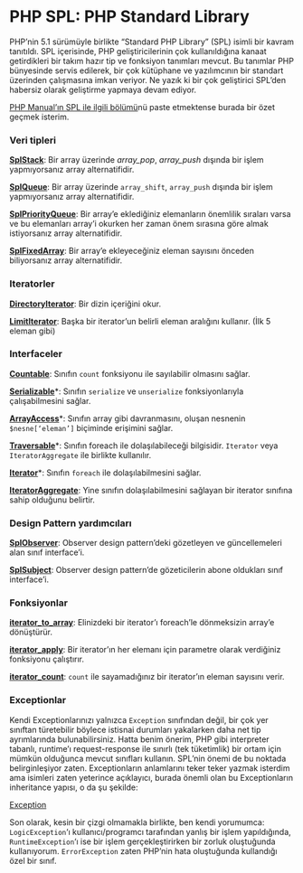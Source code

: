 # PHP SPL: PHP Standard Library

PHP’nin 5.1 sürümüyle birlikte “Standard PHP Library” (SPL) isimli bir kavram
tanıtıldı. SPL içerisinde, PHP geliştiricilerinin çok kullanıldığına kanaat
getirdikleri bir takım hazır tip ve fonksiyon tanımları mevcut. Bu tanımlar PHP
bünyesinde servis edilerek, bir çok kütüphane ve yazılımcının bir standart
üzerinden çalışmasına imkan veriyor. Ne yazık ki bir çok geliştirici SPL’den
habersiz olarak geliştirme yapmaya devam ediyor.

[PHP Manual’ın SPL ile ilgili bölümü](http://tr.php.net/spl)nü paste etmektense
burada bir özet geçmek isterim.

### Veri tipleri

[**SplStack**](http://tr.php.net/manual/en/class.splstack.php): Bir array
üzerinde _array\_pop_, _array\_push_ dışında bir işlem yapmıyorsanız array
alternatifidir.

[**SplQueue**](http://tr.php.net/manual/en/class.splqueue.php): Bir array
üzerinde `array_shift`, `array_push` dışında bir işlem yapmıyorsanız array
alternatifidir.

[**SplPriorityQueue**](http://tr.php.net/manual/en/class.splpriorityqueue.php):
Bir array’e eklediğiniz elemanların önemlilik sıraları varsa ve bu elemanları
array’i okurken her zaman önem sırasına göre almak istiyorsanız array
alternatifidir.

[**SplFixedArray**](http://tr.php.net/manual/en/class.splfixedarray.php): Bir
array’e ekleyeceğiniz eleman sayısını önceden biliyorsanız array alternatifidir.

### Iteratorler

[**DirectoryIterator**](http://tr.php.net/manual/en/class.directoryiterator.php):
Bir dizin içeriğini okur.

[**LimitIterator**](http://tr.php.net/manual/en/class.limititerator.php): Başka
bir iterator’un belirli eleman aralığını kullanır. (İlk 5 eleman gibi)

### Interfaceler

[**Countable**](http://tr.php.net/manual/en/class.countable.php): Sınıfın
`count` fonksiyonu ile sayılabilir olmasını sağlar.

[**Serializable**](http://tr.php.net/manual/en/class.serializable.php)\*:
Sınıfın `serialize` ve `unserialize` fonksiyonlarıyla çalışabilmesini sağlar.

[**ArrayAccess**](http://tr.php.net/manual/en/class.arrayaccess.php)\*: Sınıfın
array gibi davranmasını, oluşan nesnenin `$nesne[‘eleman’]` biçiminde erişimini
sağlar.

[**Traversable**](http://tr.php.net/manual/en/class.traversable.php)\*: Sınıfın
foreach ile dolaşılabileceği bilgisidir. `Iterator` veya `IteratorAggregate` ile
birlikte kullanılır.

[**Iterator**](http://tr.php.net/manual/en/class.iterator.php)\*: Sınıfın
`foreach` ile dolaşılabilmesini sağlar.

[**IteratorAggregate**](http://tr.php.net/manual/en/class.iteratoraggregate.php):
Yine sınıfın dolaşılabilmesini sağlayan bir iterator sınıfına sahip olduğunu
belirtir.

### Design Pattern yardımcıları

[**SplObserver**](http://tr.php.net/manual/en/class.splobserver.php): Observer
design pattern’deki gözetleyen ve güncellemeleri alan sınıf interface’i.

[**SplSubject**](http://tr.php.net/manual/en/class.splsubject.php): Observer
design pattern’de gözeticilerin abone oldukları sınıf interface’i.

### Fonksiyonlar

[**iterator\_to\_array**](http://tr.php.net/manual/en/function.iterator-to-array.php):
Elinizdeki bir iterator’ı foreach’le dönmeksizin array’e dönüştürür.

[**iterator\_apply**](http://tr.php.net/manual/en/function.iterator-apply.php):
Bir iterator’ın her elemanı için parametre olarak verdiğiniz fonksiyonu
çalıştırır.

[**iterator\_count**](http://tr.php.net/manual/en/function.iterator-count.php):
`count` ile sayamadığınız bir iterator’ın eleman sayısını verir.

### Exceptionlar

Kendi Exceptionlarınızı yalnızca `Exception` sınıfından değil, bir çok yer
sınıftan türetebilir böylece istisnai durumları yakalarken daha net tip
ayrımlarında bulunabilirsiniz. Hatta benim önerim, PHP gibi interpreter tabanlı,
runtime’ı request-response ile sınırlı (tek tüketimlik) bir ortam için mümkün
olduğunca mevcut sınıfları kullanın. SPL’nin önemi de bu noktada belirginleşiyor
zaten. Exceptionların anlamlarını teker teker yazmak isterdim ama isimleri zaten
yeterince açıklayıcı, burada önemli olan bu Exceptionların inheritance yapısı, o
da şu şekilde:

[Exception](http://tr.php.net/manual/en/class.exception.php)

Son olarak, kesin bir çizgi olmamakla birlikte, ben kendi yorumumca:
`LogicException`‘ı kullanıcı/programcı tarafından yanlış bir işlem yapıldığında,
`RuntimeException`‘ı ise bir işlem gerçekleştirirken bir zorluk oluştuğunda
kullanıyorum. `ErrorException` zaten PHP’nin hata oluştuğunda kullandığı özel
bir sınıf.

